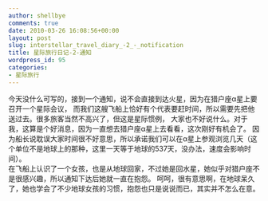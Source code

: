 ```yaml
---
author: shellbye
comments: true
date: 2010-03-26 16:08:56+00:00
layout: post
slug: interstellar_travel_diary_-2_-_notification
title: 星际旅行日记-2-通知
wordpress_id: 95
categories:
- 星际旅行
---
```


今天没什么可写的，接到一个通知，说不会直接到达火星，因为在猎户座α星上要召开一个星际会议，
而我们这艘飞船上恰好有个代表要赶时间，所以需要先把他送过去。很多旅客当然不高兴了，但这是星际惯例，
大家也不好说什么。对于我，这算是个好消息，因为一直想去猎户座α星上去看看，这次刚好有机会了。
因为船长说耽误大家时间很不好意思，所以承诺我们可以在α星上参观浏览几天（这个单位不是地球上的那种，这里一天等于地球的537天，没办法，速度会影响时间）。  
在飞船上认识了一个女孩，也是从地球回家，不过她是回水星，她似乎对猎户座不是很感兴趣，所以通知下达后她就一直在抱怨。
呵呵，很有意思啊，在地球呆久了，她也学会了不少地球女孩的习惯，抱怨也只是说说而已，其实并不怎么在意。
